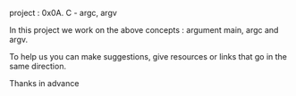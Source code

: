 project : 0x0A. C - argc, argv

In this project we work on the above concepts : argument main, argc and argv.

To help us you can make suggestions, give resources or links that go in the same direction.

Thanks in advance
